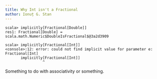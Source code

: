 ```yaml
---
title: Why Int isn't a Fractional
author: Ionuț G. Stan
---
```


```
scala> implicitly[Fractional[Double]]
res1: Fractional[Double] = scala.math.Numeric$DoubleIsFractional$@3a2d3909

scala> implicitly[Fractional[Int]]
<console>:12: error: could not find implicit value for parameter e: Fractional[Int]
       implicitly[Fractional[Int]]
                 ^
```

Something to do with associativity or something.
